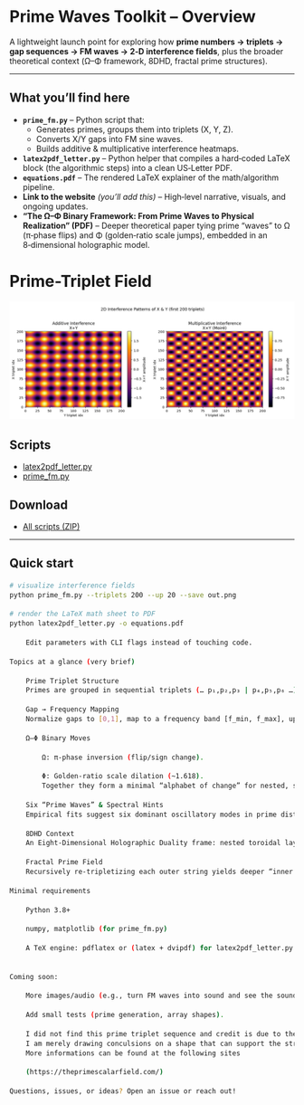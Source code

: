 # Prime Waves Toolkit – Overview

A lightweight launch point for exploring how **prime numbers → triplets → gap sequences → FM waves → 2‑D interference fields**, plus the broader theoretical context (Ω–Φ framework, 8DHD, fractal prime structures).

---

## What you’ll find here

- **`prime_fm.py`** – Python script that:
  - Generates primes, groups them into triplets (X, Y, Z).
  - Converts X/Y gaps into FM sine waves.
  - Builds additive & multiplicative interference heatmaps.
- **`latex2pdf_letter.py`** – Python helper that compiles a hard‑coded LaTeX block (the algorithmic steps) into a clean US‑Letter PDF.
- **`equations.pdf`** – The rendered LaTeX explainer of the math/algorithm pipeline.
- **Link to the website** *(you’ll add this)* – High‑level narrative, visuals, and ongoing updates.
- **“The Ω–Φ Binary Framework: From Prime Waves to Physical Realization” (PDF)** – Deeper theoretical paper tying prime “waves” to Ω (π‑phase flips) and Φ (golden‑ratio scale jumps), embedded in an 8‑dimensional holographic model.

 # Prime-Triplet Field

![2D FM-Sine Interference of X & Y](images/2d_pwave_interference.png)

## Scripts

- [latex2pdf_letter.py](scripts/latex2pdf_letter.py)  
- [prime_fm.py](scripts/prime_fm.py)  

## Download

- [All scripts (ZIP)](scripts.zip)  

---

## Quick start

```bash
# visualize interference fields
python prime_fm.py --triplets 200 --up 20 --save out.png

# render the LaTeX math sheet to PDF
python latex2pdf_letter.py -o equations.pdf

    Edit parameters with CLI flags instead of touching code.

Topics at a glance (very brief)

    Prime Triplet Structure
    Primes are grouped in sequential triplets (… p₁,p₂,p₃ | p₄,p₅,p₆ …). Extracting the 1st, 2nd, 3rd of each triplet gives three “outer strings” (X, Y, Z). Their gaps encode non‑random structure.

    Gap → Frequency Mapping
    Normalize gaps to [0,1], map to a frequency band [f_min, f_max], upsample, integrate → FM sine waves. Two such waves (from X & Y) interfere to form rich 2‑D patterns (sum/product heatmaps).

    Ω–Φ Binary Moves

        Ω: π‑phase inversion (flip/sign change).

        Φ: Golden‑ratio scale dilation (~1.618).
        Together they form a minimal “alphabet of change” for nested, self‑similar layers.

    Six “Prime Waves” & Spectral Hints
    Empirical fits suggest six dominant oscillatory modes in prime distributions—linked to leading Riemann zeta zeros—interpreted as six scalar degrees of freedom on a compact T⁶.

    8DHD Context
    An Eight‑Dimensional Holographic Duality frame: nested toroidal layers with alternating orientation, E₈ lattice embeddings for gauge unification, Π‑twist recursion giving quantized “resonant foyers,” and a geometric take on inflation/Λ.

    Fractal Prime Field
    Recursively re‑tripletizing each outer string yields deeper “inner strings,” building a branching fractal tree of prime-derived sequences with repeating motifs.

Minimal requirements

    Python 3.8+

    numpy, matplotlib (for prime_fm.py)

    A TeX engine: pdflatex or (latex + dvipdf) for latex2pdf_letter.py


Coming soon:

    More images/audio (e.g., turn FM waves into sound and see the soundwaves in action in 3d medium)

    Add small tests (prime generation, array shapes).

    I did not find this prime triplet sequence and credit is due to the founder that the prime scalar field website and reddit community.
    I am merely drawing conculsions on a shape that can support the structure of the primes oscilation in real space and time.
    More informations can be found at the following sites

    (https://theprimescalarfield.com/)

Questions, issues, or ideas? Open an issue or reach out!

